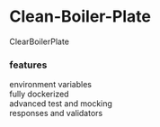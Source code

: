 # Clean-Boiler-Plate
ClearBoilerPlate

### features
environment variables <br>
fully dockerized <br>
advanced test and mocking<br>
responses and validators<br>